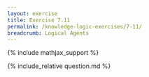 ```yaml
---
layout: exercise
title: Exercise 7.11
permalink: /knowledge-logic-exercises/7-11/
breadcrumb: Logical Agents
---
```


{% include mathjax_support %}

<div><i class="arrow-up" data-chapter="knowledge-logic-exercises" data-exercise="ex_11" data-rating="0"></i></div>
{% include_relative question.md %}
